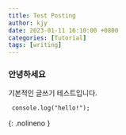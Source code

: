 ```yaml
---
title: Test Posting
author: kjy
date: 2023-01-11 16:10:00 +0800
categories: [Tutorial]
tags: [writing]
---
```


### 안녕하세요

기본적인 글쓰기 테스트입니다.

```md
 console.log("hello!");
```
{: .nolineno }
